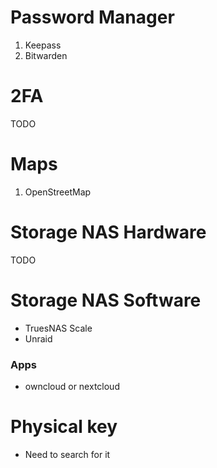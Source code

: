 
# Password Manager

1. Keepass
2. Bitwarden

# 2FA

TODO
# Maps

1. OpenStreetMap

# Storage NAS Hardware

TODO
# Storage NAS Software

- TruesNAS Scale
- Unraid

### Apps
- owncloud or nextcloud

# Physical key

- Need to search for it